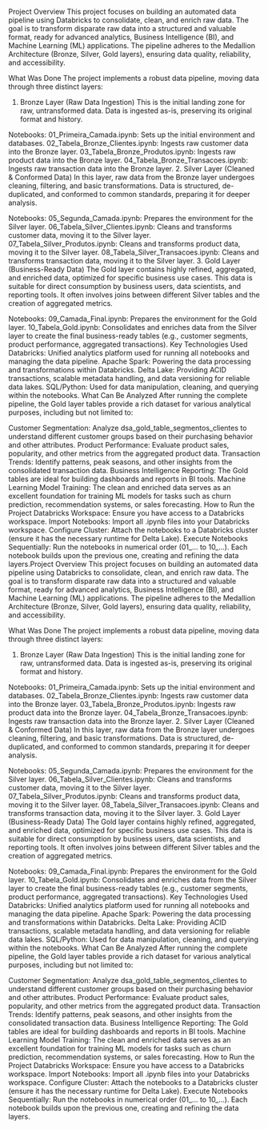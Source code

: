 Project Overview
This project focuses on building an automated data pipeline using Databricks to consolidate, clean, and enrich raw data. The goal is to transform disparate raw data into a structured and valuable format, ready for advanced analytics, Business Intelligence (BI), and Machine Learning (ML) applications. The pipeline adheres to the Medallion Architecture (Bronze, Silver, Gold layers), ensuring data quality, reliability, and accessibility.

What Was Done
The project implements a robust data pipeline, moving data through three distinct layers:

1. Bronze Layer (Raw Data Ingestion)
This is the initial landing zone for raw, untransformed data. Data is ingested as-is, preserving its original format and history.

Notebooks:
01_Primeira_Camada.ipynb: Sets up the initial environment and databases.
02_Tabela_Bronze_Clientes.ipynb: Ingests raw customer data into the Bronze layer.
03_Tabela_Bronze_Produtos.ipynb: Ingests raw product data into the Bronze layer.
04_Tabela_Bronze_Transacoes.ipynb: Ingests raw transaction data into the Bronze layer.
2. Silver Layer (Cleaned & Conformed Data)
In this layer, raw data from the Bronze layer undergoes cleaning, filtering, and basic transformations. Data is structured, de-duplicated, and conformed to common standards, preparing it for deeper analysis.

Notebooks:
05_Segunda_Camada.ipynb: Prepares the environment for the Silver layer.
06_Tabela_Silver_Clientes.ipynb: Cleans and transforms customer data, moving it to the Silver layer.
07_Tabela_Silver_Produtos.ipynb: Cleans and transforms product data, moving it to the Silver layer.
08_Tabela_Silver_Transacoes.ipynb: Cleans and transforms transaction data, moving it to the Silver layer.
3. Gold Layer (Business-Ready Data)
The Gold layer contains highly refined, aggregated, and enriched data, optimized for specific business use cases. This data is suitable for direct consumption by business users, data scientists, and reporting tools. It often involves joins between different Silver tables and the creation of aggregated metrics.

Notebooks:
09_Camada_Final.ipynb: Prepares the environment for the Gold layer.
10_Tabela_Gold.ipynb: Consolidates and enriches data from the Silver layer to create the final business-ready tables (e.g., customer segments, product performance, aggregated transactions).
Key Technologies Used
Databricks: Unified analytics platform used for running all notebooks and managing the data pipeline.
Apache Spark: Powering the data processing and transformations within Databricks.
Delta Lake: Providing ACID transactions, scalable metadata handling, and data versioning for reliable data lakes.
SQL/Python: Used for data manipulation, cleaning, and querying within the notebooks.
What Can Be Analyzed
After running the complete pipeline, the Gold layer tables provide a rich dataset for various analytical purposes, including but not limited to:

Customer Segmentation: Analyze dsa_gold_table_segmentos_clientes to understand different customer groups based on their purchasing behavior and other attributes.
Product Performance: Evaluate product sales, popularity, and other metrics from the aggregated product data.
Transaction Trends: Identify patterns, peak seasons, and other insights from the consolidated transaction data.
Business Intelligence Reporting: The Gold tables are ideal for building dashboards and reports in BI tools.
Machine Learning Model Training: The clean and enriched data serves as an excellent foundation for training ML models for tasks such as churn prediction, recommendation systems, or sales forecasting.
How to Run the Project
Databricks Workspace: Ensure you have access to a Databricks workspace.
Import Notebooks: Import all .ipynb files into your Databricks workspace.
Configure Cluster: Attach the notebooks to a Databricks cluster (ensure it has the necessary runtime for Delta Lake).
Execute Notebooks Sequentially: Run the notebooks in numerical order (01_... to 10_...). Each notebook builds upon the previous one, creating and refining the data layers.Project Overview
This project focuses on building an automated data pipeline using Databricks to consolidate, clean, and enrich raw data. The goal is to transform disparate raw data into a structured and valuable format, ready for advanced analytics, Business Intelligence (BI), and Machine Learning (ML) applications. The pipeline adheres to the Medallion Architecture (Bronze, Silver, Gold layers), ensuring data quality, reliability, and accessibility.

What Was Done
The project implements a robust data pipeline, moving data through three distinct layers:

1. Bronze Layer (Raw Data Ingestion)
This is the initial landing zone for raw, untransformed data. Data is ingested as-is, preserving its original format and history.

Notebooks:
01_Primeira_Camada.ipynb: Sets up the initial environment and databases.
02_Tabela_Bronze_Clientes.ipynb: Ingests raw customer data into the Bronze layer.
03_Tabela_Bronze_Produtos.ipynb: Ingests raw product data into the Bronze layer.
04_Tabela_Bronze_Transacoes.ipynb: Ingests raw transaction data into the Bronze layer.
2. Silver Layer (Cleaned & Conformed Data)
In this layer, raw data from the Bronze layer undergoes cleaning, filtering, and basic transformations. Data is structured, de-duplicated, and conformed to common standards, preparing it for deeper analysis.

Notebooks:
05_Segunda_Camada.ipynb: Prepares the environment for the Silver layer.
06_Tabela_Silver_Clientes.ipynb: Cleans and transforms customer data, moving it to the Silver layer.
07_Tabela_Silver_Produtos.ipynb: Cleans and transforms product data, moving it to the Silver layer.
08_Tabela_Silver_Transacoes.ipynb: Cleans and transforms transaction data, moving it to the Silver layer.
3. Gold Layer (Business-Ready Data)
The Gold layer contains highly refined, aggregated, and enriched data, optimized for specific business use cases. This data is suitable for direct consumption by business users, data scientists, and reporting tools. It often involves joins between different Silver tables and the creation of aggregated metrics.

Notebooks:
09_Camada_Final.ipynb: Prepares the environment for the Gold layer.
10_Tabela_Gold.ipynb: Consolidates and enriches data from the Silver layer to create the final business-ready tables (e.g., customer segments, product performance, aggregated transactions).
Key Technologies Used
Databricks: Unified analytics platform used for running all notebooks and managing the data pipeline.
Apache Spark: Powering the data processing and transformations within Databricks.
Delta Lake: Providing ACID transactions, scalable metadata handling, and data versioning for reliable data lakes.
SQL/Python: Used for data manipulation, cleaning, and querying within the notebooks.
What Can Be Analyzed
After running the complete pipeline, the Gold layer tables provide a rich dataset for various analytical purposes, including but not limited to:

Customer Segmentation: Analyze dsa_gold_table_segmentos_clientes to understand different customer groups based on their purchasing behavior and other attributes.
Product Performance: Evaluate product sales, popularity, and other metrics from the aggregated product data.
Transaction Trends: Identify patterns, peak seasons, and other insights from the consolidated transaction data.
Business Intelligence Reporting: The Gold tables are ideal for building dashboards and reports in BI tools.
Machine Learning Model Training: The clean and enriched data serves as an excellent foundation for training ML models for tasks such as churn prediction, recommendation systems, or sales forecasting.
How to Run the Project
Databricks Workspace: Ensure you have access to a Databricks workspace.
Import Notebooks: Import all .ipynb files into your Databricks workspace.
Configure Cluster: Attach the notebooks to a Databricks cluster (ensure it has the necessary runtime for Delta Lake).
Execute Notebooks Sequentially: Run the notebooks in numerical order (01_... to 10_...). Each notebook builds upon the previous one, creating and refining the data layers.

